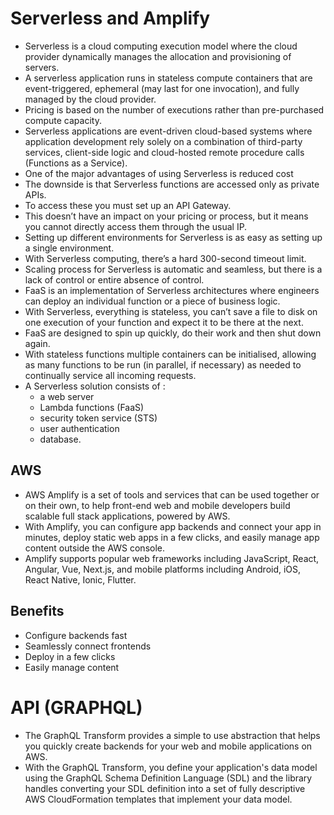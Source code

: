 # Serverless and Amplify

* Serverless is a cloud computing execution model where the cloud provider dynamically manages the allocation and provisioning of servers.
* A serverless application runs in stateless compute containers that are event-triggered, ephemeral (may last for one invocation), and fully managed by the cloud provider.
* Pricing is based on the number of executions rather than pre-purchased compute capacity.
* Serverless applications are event-driven cloud-based systems where application development rely solely on a combination of third-party services, client-side logic and cloud-hosted remote procedure calls (Functions as a Service).
* One of the major advantages of using Serverless is reduced cost
* The downside is that Serverless functions are accessed only as private APIs.
* To access these you must set up an API Gateway.
* This doesn’t have an impact on your pricing or process, but it means you cannot directly access them through the usual IP.
* Setting up different environments for Serverless is as easy as setting up a single environment.
* With Serverless computing, there’s a hard 300-second timeout limit.
* Scaling process for Serverless is automatic and seamless, but there is a lack of control or entire absence of control.
* FaaS is an implementation of Serverless architectures where engineers can deploy an individual function or a piece of business logic.
* With Serverless, everything is stateless, you can’t save a file to disk on one execution of your function and expect it to be there at the next.
* FaaS are designed to spin up quickly, do their work and then shut down again.
* With stateless functions multiple containers can be initialised, allowing as many functions to be run (in parallel, if necessary) as needed to continually service all incoming requests.
* A Serverless solution consists of :
  * a web server
  * Lambda functions (FaaS)
  * security token service (STS)
  * user authentication
  * database.

## AWS

* AWS Amplify is a set of tools and services that can be used together or on their own, to help front-end web and mobile developers build scalable full stack applications, powered by AWS. 
* With Amplify, you can configure app backends and connect your app in minutes, deploy static web apps in a few clicks, and easily manage app content outside the AWS console.
* Amplify supports popular web frameworks including JavaScript, React, Angular, Vue, Next.js, and mobile platforms including Android, iOS, React Native, Ionic, Flutter. 

## Benefits

* Configure backends fast
* Seamlessly connect frontends
* Deploy in a few clicks
* Easily manage content

# API (GRAPHQL)

* The GraphQL Transform provides a simple to use abstraction that helps you quickly create backends for your web and mobile applications on AWS.
* With the GraphQL Transform, you define your application's data model using the GraphQL Schema Definition Language (SDL) and the library handles converting your SDL definition into a set of fully descriptive AWS CloudFormation templates that implement your data model.

